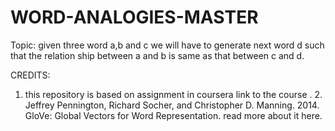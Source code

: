 # WORD-ANALOGIES-MASTER

Topic:
 given three word a,b and c we will have to generate next word d such that the relation ship between a and b is same as that between c and d.
 
 
 CREDITS:
 1. this repository is based on assignment in coursera link to the course
. 2. Jeffrey Pennington, Richard Socher, and Christopher D. Manning. 2014. GloVe: Global Vectors for Word Representation. read more about it here.

 
 
 
 
 
